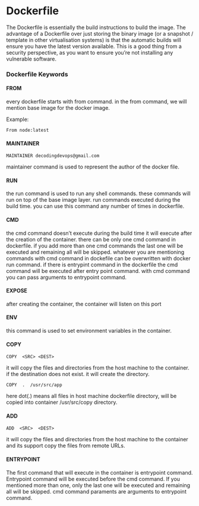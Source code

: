 # Dockerfile

The Dockerfile is essentially the build instructions to build the image. The advantage of a Dockerfile over just storing the binary image \(or a snapshot / template in other virtualisation systems\) is that the automatic builds will ensure you have the latest version available. This is a good thing from a security perspective, as you want to ensure you’re not installing any vulnerable software.

### Dockerfile Keywords

#### FROM

every dockerfile starts with from command. in the from command, we will mention base image for the docker image.

Example:

`From node:latest`

#### MAINTAINER

`MAINTAINER decodingdevops@gmail.com`

maintainer command is used to represent the author of the docker file.

#### RUN

the run command is used to run any shell commands. these commands will run on top of the base image layer. run commands executed during the build time. you can use this command any number of times in dockerfile.

#### CMD

the cmd command doesn’t execute during the build time it will execute after the creation of the container. there can be only one cmd command in dockerfile. if you add more than one cmd commands the last one will be executed and remaining all will be skipped. whatever you are mentioning commands with cmd command in dockefile can be overwritten with docker run command. if there is entrypint command in the dockerfile the cmd command will be executed after entry point command. with cmd command you can pass arguments to entrypoint command.

#### EXPOSE

after creating the container, the container will listen on this port

#### ENV

this command is used to set environment variables in the container.

#### COPY

`COPY  <SRC> <DEST>`

it will copy the files and directories from the host machine to the container. if the destination does not exist. it will create the directory.

`COPY  .  /usr/src/app`

here dot\(.\) means all files in host machine dockerfile directory, will be copied into container /usr/src/copy directory.

#### ADD

`ADD  <SRC>  <DEST>`

it will copy the files and directories from the host machine to the container and its support copy the files from remote URLs.

#### ENTRYPOINT

The first command that will execute in the container is entrypoint command. Entrypoint command will be executed before the cmd command.  If you mentioned more than one, only the last one will be executed and remaining all will be skipped. cmd command paraments are arguments to entrypoint command.

